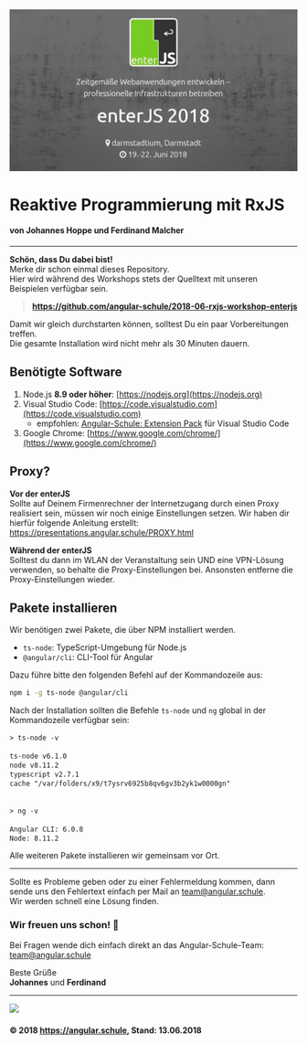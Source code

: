 <img src="enterjs18_banner.jpg">

# Reaktive Programmierung mit RxJS
#### **von Johannes Hoppe und Ferdinand Malcher**

<hr>

**Schön, dass Du dabei bist!**  
Merke dir schon einmal dieses Repository.  
Hier wird während des Workshops stets der Quelltext mit unseren Beispielen verfügbar sein.
> **https://github.com/angular-schule/2018-06-rxjs-workshop-enterjs**

Damit wir gleich durchstarten können, solltest Du ein paar Vorbereitungen treffen.  
Die gesamte Installation wird nicht mehr als 30 Minuten dauern. 


## Benötigte Software

1. Node.js **8.9 oder höher**: [https://nodejs.org](https://nodejs.org)
2. Visual Studio Code: [https://code.visualstudio.com](https://code.visualstudio.com)
    * empfohlen: [Angular-Schule: Extension Pack](https://marketplace.visualstudio.com/items?itemName=angular-schule.angular-schule-extension-pack) für Visual Studio Code 
3. Google Chrome: [https://www.google.com/chrome/](https://www.google.com/chrome/)
  

## Proxy?

__Vor der enterJS__  
Sollte auf Deinem Firmenrechner der Internetzugang durch einen Proxy realisiert sein, müssen wir noch einige Einstellungen setzen.
Wir haben dir hierfür folgende Anleitung erstellt: https://presentations.angular.schule/PROXY.html

__Während der enterJS__   
Solltest du dann im WLAN der Veranstaltung sein UND eine VPN-Lösung verwenden, so behalte die Proxy-Einstellungen bei.
Ansonsten entferne die Proxy-Einstellungen wieder.


## Pakete installieren

Wir benötigen zwei Pakete, die über NPM installiert werden.

* `ts-node`: TypeScript-Umgebung für Node.js
* `@angular/cli`: CLI-Tool für Angular

Dazu führe bitte den folgenden Befehl auf der Kommandozeile aus:

```bash
npm i -g ts-node @angular/cli
```

Nach der Installation sollten die Befehle `ts-node` und `ng` global in der Kommandozeile verfügbar sein:

```
> ts-node -v

ts-node v6.1.0
node v8.11.2
typescript v2.7.1
cache "/var/folders/x9/t7ysrv6925b8qv6gv3b2yk1w0000gn"


> ng -v

Angular CLI: 6.0.8
Node: 8.11.2
```

Alle weiteren Pakete installieren wir gemeinsam vor Ort.

-----

Sollte es Probleme geben oder zu einer Fehlermeldung kommen, dann sende uns den Fehlertext einfach per Mail an [team@angular.schule](mailto:team@angular.schule).  
Wir werden schnell eine Lösung finden.



### Wir freuen uns schon! 🙂

Bei Fragen wende dich einfach direkt an das Angular-Schule-Team:  
[team@angular.schule](mailto:team@angular.schule)

Beste Grüße<br>
**Johannes** und **Ferdinand**

<hr>

<img src="http://assets.angular.schule/logo-angular-schule.png" height="60">

#### &copy; 2018 https://angular.schule, Stand: 13.06.2018

